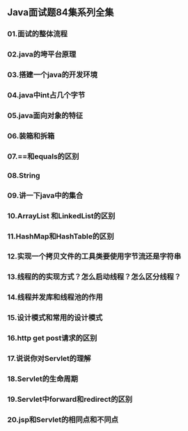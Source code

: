 ## Java面试题84集系列全集

### 01.面试的整体流程
### 02.java的垮平台原理
### 03.搭建一个java的开发环境
### 04.java中int占几个字节
### 05.java面向对象的特征
### 06.装箱和拆箱
### 07.==和equals的区别
### 08.String
### 09.讲一下java中的集合
### 10.ArrayList 和LinkedList的区别
### 11.HashMap和HashTable的区别
### 12.实现一个拷贝文件的工具类要使用字节流还是字符串
### 13.线程的的实现方式？怎么启动线程？怎么区分线程？
### 14.线程并发库和线程池的作用
### 15.设计模式和常用的设计模式
### 16.http get post请求的区别
### 17.说说你对Servlet的理解
### 18.Servlet的生命周期
### 19.Servlet中forward和redirect的区别
### 20.jsp和Servlet的相同点和不同点